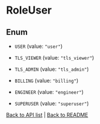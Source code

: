 # RoleUser

## Enum


* `USER` (value: `"user"`)

* `TLS_VIEWER` (value: `"tls_viewer"`)

* `TLS_ADMIN` (value: `"tls_admin"`)

* `BILLING` (value: `"billing"`)

* `ENGINEER` (value: `"engineer"`)

* `SUPERUSER` (value: `"superuser"`)


[Back to API list](../README.md#documentation-for-api-endpoints) | [Back to README](../README.md)


